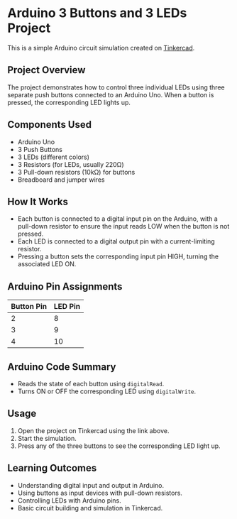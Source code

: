 # Arduino 3 Buttons and 3 LEDs Project

This is a simple Arduino circuit simulation created on [Tinkercad](https://www.tinkercad.com/things/ayZ6CnrMXzN-arduino-3-buttons-3-leds?sharecode=0m-7-naTe1vmDzvx1tMi3w2zJYxrUtvjW7npNn9JzgM).

## Project Overview

The project demonstrates how to control three individual LEDs using three separate push buttons connected to an Arduino Uno. When a button is pressed, the corresponding LED lights up.

## Components Used

- Arduino Uno  
- 3 Push Buttons  
- 3 LEDs (different colors)  
- 3 Resistors (for LEDs, usually 220Ω)  
- 3 Pull-down resistors (10kΩ) for buttons  
- Breadboard and jumper wires  

## How It Works

- Each button is connected to a digital input pin on the Arduino, with a pull-down resistor to ensure the input reads LOW when the button is not pressed.  
- Each LED is connected to a digital output pin with a current-limiting resistor.  
- Pressing a button sets the corresponding input pin HIGH, turning the associated LED ON.

## Arduino Pin Assignments

| Button Pin | LED Pin |  
|------------|---------|  
| 2          | 8       |  
| 3          | 9       |  
| 4          | 10      |  

## Arduino Code Summary

- Reads the state of each button using `digitalRead`.  
- Turns ON or OFF the corresponding LED using `digitalWrite`.

## Usage

1. Open the project on Tinkercad using the link above.  
2. Start the simulation.  
3. Press any of the three buttons to see the corresponding LED light up.

## Learning Outcomes

- Understanding digital input and output in Arduino.  
- Using buttons as input devices with pull-down resistors.  
- Controlling LEDs with Arduino pins.  
- Basic circuit building and simulation in Tinkercad.

